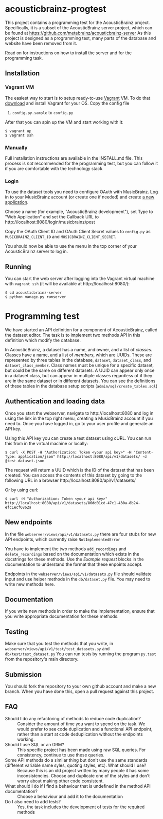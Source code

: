 acousticbrainz-progtest
=======================

This project contains a programming test for the AcousticBrainz project.
Specifically, it is a subset of the AcousticBrainz server project,
which can be found at https://github.com/metabrainz/acousticbrainz-server
As this project is designed as a programming test, many parts of the database
and website have been removed from it.

Read on for instructions on how to install the server and for the
programming task.


## Installation

### Vagrant VM

The easiest way to start is to setup ready-to-use [Vagrant](https://www.vagrantup.com/)
VM. To do that [download](https://www.vagrantup.com/downloads.html) and install
Vagrant for your OS. Copy the config file

1. `config.py.sample` to `config.py`

After that you can spin up the VM and start working with it:

    $ vagrant up
    $ vagrant ssh

### Manually

Full installation instructions are available in the INSTALL.md file. This
process is *not* recommended for the programming test, but you can follow
it if you are comfortable with the technology stack.


### Login

To use the dataset tools you need to configure OAuth with MusicBrainz.
Log in to your MusicBrainz account (or create one if needed) and create
[a new application](https://musicbrainz.org/account/applications).

Choose a name (for example, "AcousticBrainz development"), set Type to "Web Application"
and set the Callback URL to http://localhost:8080/login/musicbrainz/post

Copy the OAuth Client ID and OAuth Client Secret values to
`config.py` as `MUSICBRAINZ_CLIENT_ID` and `MUSICBRAINZ_CLIENT_SECRET`.

You should now be able to use the menu in the top corner of your AcousticBrainz server
to log in.


## Running

You can start the web server after logging into the Vagrant virtual machine
with `vagrant ssh` (it will be available at http://localhost:8080/):

    $ cd acousticbrainz-server
    $ python manage.py runserver

# Programming test

We have started an API definition for a component of AcousticBrainz, called the dataset editor.
The task is to implement two methods API in this definition which modify the database.

In AcousticBrainz, a dataset has a name, and owner, and a list of _classes_.
Classes have a name, and a list of _members_, which are UUIDs.
These are represented by three tables in the database, `dataset`, `dataset_class`, and `dataset_class_member`.
Class names must be unique for a specific dataset, but could be the same on
different datasets.
A UUID can appear only once in a dataset class, but can appear in multiple
classes regardless of if they are in the same dataset or in different datasets.
You can see the definitions of these tables in the database setup scripts (`admin/sql/create_tables.sql`)


## Authentication and loading data

Once you start the webserver, navigate to http://localhost:8080 and log in using the link in the top right menu, creating
a MusicBrainz account if you need to. Once you have logged in, go to your user profile and generate an API key.

Using this API key you can create a test dataset using cURL. You can run this
from in the virtual machine or locally:

    $ curl -X POST -H "Authorization: Token <your api key>" -H "Content-Type: application/json" http://localhost:8080/api/v1/datasets/ -d @test-dataset.json

The request will return a UUID which is the ID of the dataset that has been created. You can access the contents of this dataset by going to the following URL in a browser
http://localhost:8080/api/v1/datasets/<dataset id>

Or by using curl:

    $ curl -H "Authorization: Token <your api key>"  http://localhost:8080/api/v1/datasets/86dd01cd-47c1-430a-8b24-efc1ecf6862a


## New endpoints

In the file `webserver/views/api/v1/datasets.py` there are four stubs for new API endpoints, which currently raise `NotImplementedError`

You have to implement the two methods `add_recordings` and `delete_recordings` based on the documentation which exists in the docstrings for these methods.
Use the _Example request_ blocks in the documentation to understand the format
that these enpoints accept.

Endpoints in the `webserver/views/api/v1/datasets.py` file should validate input and use helper methods in the `db/dataset.py` file.
You may need to write new methods here.

## Documentation

If you write new methods in order to make the implementation, ensure that you
write appropriate documentation for these methods.

## Testing

Make sure that you test the methods that you write, in `webserver/views/api/v1/test/test_datasets.py` and `db/test/test_dataset.py`
You can run tests by running the program `py.test` from the repository's main directory.

## Submission

You should fork the repository to your own github account and make a new branch.
When you have done this, open a pull request against this project.

## FAQ

<dl>
  <dt>Should I do any refactoring of methods to reduce code duplication?</dt>
  <dd>Consider the amount of time you want to spend on the task. We would prefer to see code duplication and a functional API endpoint, rather than a start at code deduplication without the endpoints working.</dd>
  <dt>Should I use SQL or an ORM?</dt>
  <dd>This specific project has been made using raw SQL queries. For consistency, continue to use these queries.</dd>
  <dt>Some API methods do a similar thing but don't use the same standards (different variable name syles, quoting styles, etc). What should I use?</dt>
  <dd>Because this is an old project written by many people it has some inconsistencies. Choose and duplicate one of the styles and don't worry about making other code consistent.</dd>
  <dt>What should I do if I find a behaviour that is undefined in the method API documentation?</dt>
  <dd>Choose a behaviour and add it to the documentation</dd>
  <dt>Do I also need to add tests?</dt>
  <dd>Yes, the task includes the development of tests for the required methods</dd>
</dl>
